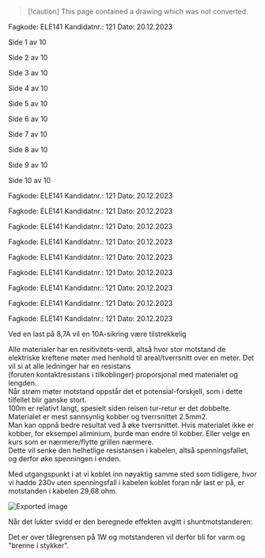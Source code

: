 > [!caution] This page contained a drawing which was not converted.  

Fagkode: ELE141 Kandidatnr.: 121 Dato: 20.12.2023

Side 1 av 10

Side 2 av 10

Side 3 av 10

Side 4 av 10

Side 5 av 10

Side 6 av 10

Side 7 av 10

Side 8 av 10

Side 9 av 10

Side 10 av 10

Fagkode: ELE141 Kandidatnr.: 121 Dato: 20.12.2023

Fagkode: ELE141 Kandidatnr.: 121 Dato: 20.12.2023

Fagkode: ELE141 Kandidatnr.: 121 Dato: 20.12.2023

Fagkode: ELE141 Kandidatnr.: 121 Dato: 20.12.2023

Fagkode: ELE141 Kandidatnr.: 121 Dato: 20.12.2023

Fagkode: ELE141 Kandidatnr.: 121 Dato: 20.12.2023

Fagkode: ELE141 Kandidatnr.: 121 Dato: 20.12.2023

Fagkode: ELE141 Kandidatnr.: 121 Dato: 20.12.2023

Fagkode: ELE141 Kandidatnr.: 121 Dato: 20.12.2023

Ved en last på 8,7A vil en 10A-sikring være tilstrekkelig

Alle materialer har en resitivitets-verdi, altså hvor stor motstand de elektriske kreftene møter med henhold til areal/tverrsnitt over en meter. Det vil si at alle ledninger har en resistans  
(foruten kontaktresistans i tilkoblinger) proporsjonal med materialet og lengden.  
Når strøm møter motstand oppstår det et potensial-forskjell, som i dette tilfellet blir ganske stort.  
100m er relativt langt, spesielt siden reisen tur-retur er det dobbelte. Materialet er mest sannsynlig kobber og tverrsnittet 2.5mm2.  
Man kan oppnå bedre resultat ved å øke tverrsnittet. Hvis materialet ikke er kobber, for eksempel aliminium, burde man endre til kobber. Eller velge en kurs som er nærmere/flytte grillen nærmere.  
Dette vil senke den helhetlige resistansen i kabelen, altså spenningsfallet, og derfor øke spenningen i enden.

Med utgangspunkt i at vi koblet inn nøyaktig samme sted som tidligere, hvor vi hadde 230v uten spenningsfall i kabelen koblet foran når last er på, er motstanden i kabelen 29,68 ohm.

![Exported image](Exported%20image%2020240415112331-0.png)                                                                                                                                                                                                                                                                                                                                           

Når det lukter svidd er den beregnede effekten avgitt i shuntmotstanderen:

Det er over tålegrensen på 1W og motstanderen vil derfor bli for varm og "brenne i stykker".
